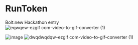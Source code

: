 # RunToken
Bolt.new Hackathon entry  
![eqwqew-ezgif com-video-to-gif-converter (1)](https://github.com/user-attachments/assets/2a61b6fa-ae50-4276-a512-896f850ca740)

![image](https://github.com/user-attachments/assets/6c075572-4488-4fb5-ba51-68409f28f4af)
![dwqdwqdqw-ezgif com-video-to-gif-converter (1)](https://github.com/user-attachments/assets/77cd8413-1afa-4f4a-be64-355065818a8f)
